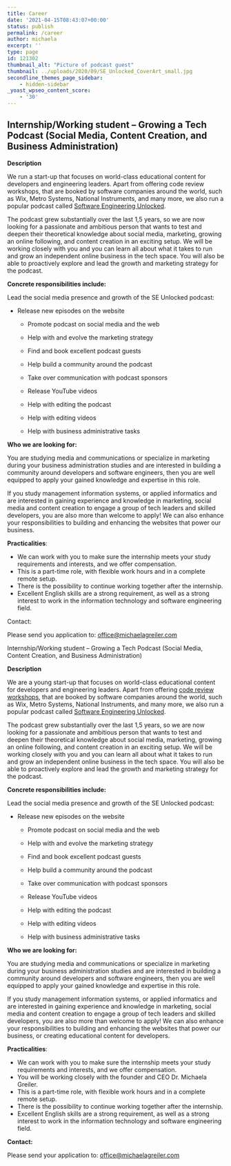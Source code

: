 ```yaml
---
title: Career
date: '2021-04-15T08:43:07+00:00'
status: publish
permalink: /career
author: michaela
excerpt: ''
type: page
id: 121302
thumbnail_alt: "Picture of podcast guest"
thumbnail: ../uploads/2020/09/SE_Unlocked_CoverArt_small.jpg
secondline_themes_page_sidebar:
    - hidden-sidebar
_yoast_wpseo_content_score:
    - '30'
---
```


## Internship/Working student – Growing a Tech Podcast (Social Media, Content Creation, and Business Administration)

**Description**

We run a start-up that focuses on world-class educational content for developers and engineering leaders. Apart from offering code review workshops, that are booked by software companies around the world, such as Wix, Metro Systems, National Instruments, and many more, we also run a popular podcast called [Software Engineering Unlocked](https://www.se-unlocked.com/).

The podcast grew substantially over the last 1,5 years, so we are now looking for a passionate and ambitious person that wants to test and deepen their theoretical knowledge about social media, marketing, growing an online following, and content creation in an exciting setup. We will be working closely with you and you can learn all about what it takes to run and grow an independent online business in the tech space. You will also be able to proactively explore and lead the growth and marketing strategy for the podcast.

**Concrete responsibilities include:**

Lead the social media presence and growth of the SE Unlocked podcast:

- Release new episodes on the website

  - Promote podcast on social media and the web

  - Help with and evolve the marketing strategy

  - Find and book excellent podcast guests

  - Help build a community around the podcast

  - Take over communication with podcast sponsors

  - Release YouTube videos

  - Help with editing the podcast

  - Help with editing videos

  - Help with business administrative tasks

**Who we are looking for:**

You are studying media and communications or specialize in marketing during your business administration studies and are interested in building a community around developers and software engineers, then you are well equipped to apply your gained knowledge and expertise in this role.

If you study management information systems, or applied informatics and are interested in gaining experience and knowledge in marketing, social media and content creation to engage a group of tech leaders and skilled developers, you are also more than welcome to apply! We can also enhance your responsibilities to building and enhancing the websites that power our business.

**Practicalities**:

- We can work with you to make sure the internship meets your study requirements and interests, and we offer compensation.
- This is a part-time role, with flexible work hours and in a complete remote setup.
- There is the possibility to continue working together after the internship.
- Excellent English skills are a strong requirement, as well as a strong interest to work in the information technology and software engineering field.

Contact:

Please send you application to: office@michaelagreiler.com

Internship/Working student – Growing a Tech Podcast (Social Media, Content Creation, and Business Administration)

**Description**

We are a young start-up that focuses on world-class educational content for developers and engineering leaders. Apart from offering [code review workshops](https://www.awesomecodereviews.com), that are booked by software companies around the world, such as Wix, Metro Systems, National Instruments, and many more, we also run a popular podcast called [Software Engineering Unlocked](https://www.se-unlocked.com).

The podcast grew substantially over the last 1,5 years, so we are now looking for a passionate and ambitious person that wants to test and deepen their theoretical knowledge about social media, marketing, growing an online following, and content creation in an exciting setup. We will be working closely with you and you can learn all about what it takes to run and grow an independent online business in the tech space. You will also be able to proactively explore and lead the growth and marketing strategy for the podcast.

**Concrete responsibilities include:**

Lead the social media presence and growth of the SE Unlocked podcast:

- Release new episodes on the website

  - Promote podcast on social media and the web

  - Help with and evolve the marketing strategy

  - Find and book excellent podcast guests

  - Help build a community around the podcast

  - Take over communication with podcast sponsors

  - Release YouTube videos

  - Help with editing the podcast

  - Help with editing videos

  - Help with business administrative tasks

**Who we are looking for:**

You are studying media and communications or specialize in marketing during your business administration studies and are interested in building a community around developers and software engineers, then you are well equipped to apply your gained knowledge and expertise in this role.

If you study management information systems, or applied informatics and are interested in gaining experience and knowledge in marketing, social media and content creation to engage a group of tech leaders and skilled developers, you are also more than welcome to apply! We can also enhance your responsibilities to building and enhancing the websites that power our business, or creating educational content for developers.

**Practicalities**:

- We can work with you to make sure the internship meets your study requirements and interests, and we offer compensation.
- You will be working closely with the founder and CEO Dr. Michaela Greiler.
- This is a part-time role, with flexible work hours and in a complete remote setup.
- There is the possibility to continue working together after the internship.
- Excellent English skills are a strong requirement, as well as a strong interest to work in the information technology and software engineering field.

**Contact:**

Please send your application to: office@michaelagreiler.com
